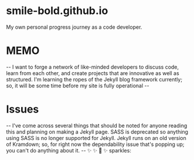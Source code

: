 # smile-bold.github.io
My own personal progress journey as a code developer. 
# MEMO 
-- I want to forge a network of like-minded developers to discuss code, learn from each other, and create projects
that are innovative as well as structured. I'm learning the ropes of the Jekyll blog framework currently; so, it will be 
some time before my site is fully operational -- 
# Issues 
-- I've come across several things that should be noted for anyone reading this and planning on making a Jekyll page. 
SASS is deprecated so anything using SASS is no longer supported for Jekyll. Jekyll runs on an old version of Kramdown; so, for right now
the dependability issue that's popping up; you can't do anything about it. -- 
:sparkles: :sparkles: :open_hands: :sparkles: sparkles: 
